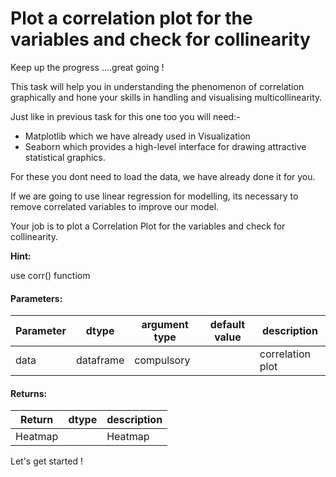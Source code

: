 #  Plot a correlation plot for the variables and check for collinearity

Keep up the progress ....great going !

This task will help you in understanding the phenomenon of correlation graphically
and hone your skills in handling and visualising multicollinearity.

Just like in previous task for this one too you will need:- 
* Matplotlib which we have already used in Visualization 
* Seaborn which provides a high-level interface for drawing attractive statistical graphics. 

For these you dont need to load the data, we have already done it for you.

If we are going to use linear regression for modelling, its necessary to remove correlated variables to improve our model. 

Your job is to plot a Correlation Plot for the variables and check for collinearity.

**Hint:** 

use corr() functiom

#### Parameters:

| Parameter | dtype | argument type | default value | description |
| --- | --- | --- | --- | --- | 
| data | dataframe | compulsory | | correlation plot |

#### Returns:

| Return | dtype | description |
| --- | --- | --- | 
| Heatmap | | Heatmap |

Let's get started !
